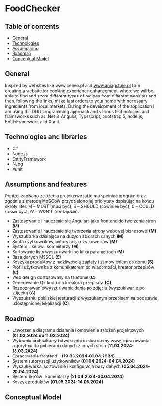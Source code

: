 # FoodChecker

## Table of contents
- [General](#General)
- [Technologies](#Technologies-and-libraries)
- [Assumptions](#assumptions-and-features)
- [Roadmap](#roadmap)
- [Conceptual Model](#Conceptual-Model)

## General
Inspired by websites like www,ceneo.pl and www.aniagotuje.pl I am creating a website for cooking experience enhancement, where we will be able to find and score different types of recipes from different websites and then, following the links, make fast orders to your home with necessary ingredients from local markets. During the development of the application I am using the DDD programming approach and various technologies and frameworks such as .Net 8, Angular, Typescript, bootstrap 5, node.js, EntityFramework and Xunit.

## Technologies and libraries 
- C#
- Node.js
- EntityFramework
- NLog
- Xunit
## Assumptions and features
Poniżej zapisano założenia projektowe jakie ma spełniać program oraz zgodnie z metodą MoSCoW przydzielono jej priorytety dopisując na końcu skróty liter. M – MUST (musi być), S – SHOULD (powinien być), C – COULD (może być), W – WON’T (nie będzie).

- Zastosowanie i nauczenie się Angulara jako frontend do tworzenia stron **(M)**
- Zastosowanie i nauczenie się tworzenia strony webowej biznesowej **(M)**
- Wyszukiarka działająca na dużych zbiorach danych **(M)**
- Konta użytkowników, autoryzacja użytkowników (**M)**
- System Like'ów i komentarzy **(M)**
- Sortowanie listy wyszukiwarki po kilku parametrach **(M)**  
- Baza danych MSSQL **(S)**
- Koszyka produktów z możliwością zapłaty i zamówieniem do domu **(S)**
- Profil użytkownika z komunikatorem do wiadomości, kreator przepisów **(C)**
- Web design dostosowany na telefonie **(C)**
- Generowanie QR kodu dla kreatora przepisów **(C)**
- Rozpoznawanie/wyszukiwanie dania po zdjęciu (wyszukiwanie po zdjęciu) **(C)**
- Wyszukaniu pobliskiej resturacji z wyszukanym przepisem na podstawie udostępnionej lokalizacji **(C)**
## Roadmap
- Utworzenie diagramu działania i omówienie założeń projektowych **(01.03.2024 do 11.03.2024)**
- Wybranie architektury i stworzenie szkicu strony www, opracowanie algorytmu do pobierania danych z innych stron **(11.03.2024-18.03.2024)**
- Opracowanie frontend'u **(19.03.2024-01.04.2024)**
- System autoryzacji użytkowników **(01.04.2024-04.04.2024)**
- Wyszukiwarka, sortowanie i konfiguracja bazy danych  **(05.04.2024-20.04.2024)**
- System like'ów i komentarzy **(21.04.2024-30.04.2024)**
- Koszyk produktów **(01.05.2024-14.05.2024)**

## Conceptual Model
